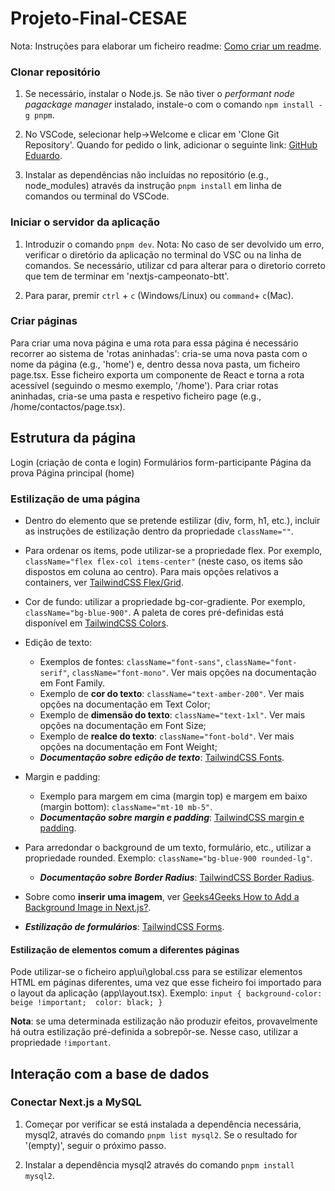 # Projeto-Final-CESAE

Nota: Instruções para elaborar um ficheiro readme: [Como criar um readme](https://medium.com/@sumudithalanz/the-art-of-crafting-an-effective-readme-for-your-github-project-cf425a8b1580).

### Clonar repositório

1. Se necessário, instalar o Node.js. Se não tiver o *performant node pagackage manager* instalado, instale-o com o comando `npm install -g pnpm`.

2. No VSCode, selecionar help->Welcome e clicar em 'Clone Git Repository'. Quando for pedido o link, adicionar o seguinte link: [GitHub Eduardo](https://github.com/EdMorggit/Projeto-Final-CESAE).

3. Instalar as dependências não incluídas no repositório (e.g., node_modules) através da instrução `pnpm install` em linha de comandos ou terminal do VSCode.

### Iniciar o servidor da aplicação

1. Introduzir o comando `pnpm dev`.
    Nota: No caso de ser devolvido um erro, verificar o diretório da aplicação no terminal do VSC ou na linha de comandos. Se necessário, utilizar cd para alterar para o diretorio correto que tem de terminar em 'nextjs-campeonato-btt'.

2. Para parar, premir `ctrl` + `c` (Windows/Linux) ou `command`+ `c`(Mac).

### Criar páginas

Para criar uma nova página e uma rota para essa página é necessário recorrer ao sistema de 'rotas aninhadas': cria-se uma nova pasta com o nome da página (e.g., 'home') e, dentro dessa nova pasta, um ficheiro page.tsx. Esse ficheiro exporta um componente de React e torna a rota acessível (seguindo o mesmo exemplo, '/home'). Para criar rotas aninhadas, cria-se uma pasta e respetivo ficheiro page (e.g., /home/contactos/page.tsx).

## Estrutura da página

Login (criação de conta e login)
Formulários
    form-participante
Página da prova
Página principal (home)

### Estilização de uma página

* Dentro do elemento que se pretende estilizar (div, form, h1, etc.), incluir as instruções de estilização dentro da propriedade `className=""`.

* Para ordenar os items, pode utilizar-se a propriedade flex. Por exemplo, `className="flex flex-col items-center"` (neste caso, os items são dispostos em coluna ao centro).
  Para mais opções relativos a containers, ver [TailwindCSS Flex/Grid](https://tailwindcss.com/docs/flex).

* Cor de fundo: utilizar a propriedade bg-cor-gradiente. Por exemplo, `className="bg-blue-900"`.
  A paleta de cores pré-definidas está disponível em [TailwindCSS Colors](https://tailwindcss.com/docs/customizing-colors).

* Edição de texto:
    - Exemplos de fontes: `className="font-sans"`, `className="font-serif"`, `className="font-mono"`. Ver mais opções na documentação em Font Family.
    - Exemplo de **cor do texto**: `className="text-amber-200"`. Ver mais opções na documentação em Text Color;
    - Exemplo de **dimensão do texto**: `className="text-1xl"`. Ver mais opções na documentação em Font Size;
    - Exemplo de **realce do texto**: `className="font-bold"`. Ver mais opções na documentação em Font Weight;
    - **_Documentação sobre edição de texto_**: [TailwindCSS Fonts](https://tailwindcss.com/docs/font-family).

* Margin e padding:
    - Exemplo para margem em cima (margin top) e margem em baixo (margin bottom): `className="mt-10 mb-5"`.
    - **_Documentação sobre margin e padding_**: [TailwindCSS margin e padding](https://tailwindcss.com/docs/padding).

* Para arredondar o background de um texto, formulário, etc., utilizar a propriedade rounded. Exemplo: `className="bg-blue-900 rounded-lg"`.
    - **_Documentação sobre Border Radius_**: [TailwindCSS Border Radius](https://tailwindcss.com/docs/border-radius).

* Sobre como **inserir uma imagem**, ver [Geeks4Geeks How to Add a Background Image in Next.js?](https://www.geeksforgeeks.org/how-to-add-a-background-image-in-next-js/).

* **_Estilização de formulários_**: [TailwindCSS Forms](https://v1.tailwindcss.com/components/forms).

#### Estilização de elementos comum a diferentes páginas

Pode utilizar-se o ficheiro app\ui\global.css para se estilizar elementos HTML em páginas diferentes, uma vez que esse ficheiro foi importado para o layout da aplicação (app\layout.tsx).
Exemplo:
`input {
  background-color: beige !important; 
  color: black;
}`

**Nota**: se uma determinada estilização não produzir efeitos, provavelmente há outra estilização pré-definida a sobrepôr-se. Nesse caso, utilizar a propriedade `!important`.

## Interação com a base de dados

### Conectar Next.js a MySQL

1. Começar por verificar se está instalada a dependência necessária, mysql2, através do comando `pnpm list mysql2`. Se o resultado for '(empty)', seguir o próximo passo.

2. Instalar a dependência mysql2 através do comando `pnpm install mysql2`.
